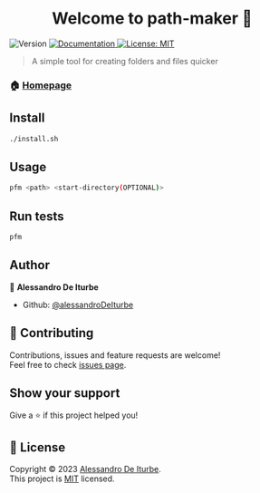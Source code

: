 <h1 align="center">Welcome to path-maker 👋</h1>
<p>
  <img alt="Version" src="https://img.shields.io/badge/version-1.1-blue.svg?cacheSeconds=2592000" />
  <a href="https://github.com/alessandroDeIturbe/path-maker/wiki" target="_blank">
    <img alt="Documentation" src="https://img.shields.io/badge/documentation-yes-brightgreen.svg" />
  </a>
  <a href="https://github.com/alessandroDeIturbe/path-maker/blob/main/LICENSE" target="_blank">
    <img alt="License: MIT" src="https://img.shields.io/badge/License-MIT-yellow.svg" />
  </a>
</p>

> A simple tool for creating folders and files quicker

### 🏠 [Homepage](https://github.com/alessandroDeIturbe/path-maker)

## Install

```sh
./install.sh
```

## Usage

```sh
pfm <path> <start-directory(OPTIONAL)>
```

## Run tests

```sh
pfm
```

## Author

👤 **Alessandro De Iturbe**

* Github: [@alessandroDeIturbe](https://github.com/alessandroDeIturbe)

## 🤝 Contributing

Contributions, issues and feature requests are welcome!<br />Feel free to check [issues page](https://github.com/alessandroDeIturbe/path-maker/issues). 

## Show your support

Give a ⭐️ if this project helped you!

## 📝 License

Copyright © 2023 [Alessandro De Iturbe](https://github.com/alessandroDeIturbe).<br />
This project is [MIT](https://github.com/alessandroDeIturbe/path-maker/blob/main/LICENSE) licensed.
